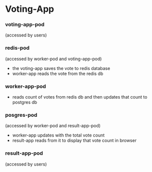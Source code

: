 # Voting-App

### voting-app-pod
(accessed by users)

### redis-pod 
(accessed by worker-pod and voting-app-pod)
- the voting-app saves the vote to redis database
- worker-app reads the vote from the redis db

### worker-app-pod
- reads count of votes from redis db and then updates that count to postgres db

### posgres-pod
(accessed by worker-pod and result-app-pod)
- worker-app updates with the total vote count
- result-app reads from it to display that vote count in browser

### result-app-pod
(accessed by users)
